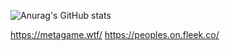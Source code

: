 ![Anurag's GitHub stats](https://github-readme-stats.vercel.app/api?username=vidvidvid&show_icons=true&theme=tokyonight)

https://metagame.wtf/
https://peoples.on.fleek.co/
